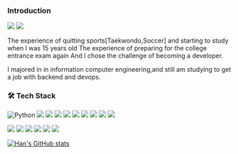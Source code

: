 
### Introduction
<img src="https://img.shields.io/badge/gmail-wozlgks@pusan.ac.kr-red"/>
<img src="https://img.shields.io/badge/blog-https://velog.io/@wozlgks-orange"/>

The experience of quitting sports[Taekwondo,Soccer] and starting to study when I was 15 years old
The experience of preparing for the college entrance exam again
And I chose the challenge of becoming a developer.

I majored in in information computer engineering,and still am studying to get a job with backend and devops.




### 🛠 Tech Stack

<img alt="Python" src ="https://img.shields.io/badge/Python-3776AB.svg?&style=flat-square&logo=Python&logoColor=white"/></a>
<img src="https://img.shields.io/badge/html-E34F26?style=flat-square&logo=html5&logoColor=white"/></a>
<img src="https://img.shields.io/badge/css-1572B6?style=flat-square&logo=css3&logoColor=white"/></a>
<img src="https://img.shields.io/badge/github-181717?style=flat-square&logo=github&logoColor=white"/></a>
<img src="https://img.shields.io/badge/linux-FCC624?style=flat-square&logo=linux&logoColor=black"/></a>
<img src="https://img.shields.io/badge/apache tomcat-F8DC75?style=flat-square=apachetomcat&logoColor=white"/></a>
<img src="https://img.shields.io/badge/C-A8B9CC?style=flat-square&logo=C&logoColor=white"/></a>
<img src="https://img.shields.io/badge/C++-00599C?style=flat-square&logo=C%2B%2B&logoColor=white"/></a>
<img src="https://img.shields.io/badge/Java-007396?style=flat-square&logo=Java&logoColor=white"/></a>
<img src="https://img.shields.io/badge/Python-3766AB?style=flat-square&logo=Python&logoColor=white">

<img src="https://img.shields.io/badge/JavaScript-F7DF1E?style=flat-square&logo=JavaScript&logoColor=white"/></a>
<img src="https://img.shields.io/badge/Fastify-000000?style=flat-square&logo=Fastify&logoColor=white"/></a>
<img src="https://img.shields.io/badge/Node.js-339933?style=flat-square&logo=Node.js&logoColor=white"/></a>
<img src="https://img.shields.io/badge/Docker-2496ED?style=flat-square&logo=Docker&logoColor=white"/></a>
<img src="https://img.shields.io/badge/MySQL-4479A1?style=flat-square&logo=MySQL&logoColor=white"/></a>
<img src="https://img.shields.io/badge/MongoDB-47A248?style=flat-square&logo=MongoDB&logoColor=white"/></a>


[![Han's GitHub stats](https://github-readme-stats.vercel.app/api?username=eunwoohan)](https://github-readme-stats.vercel.app/api?username=anuraghazra&count_private=true)
